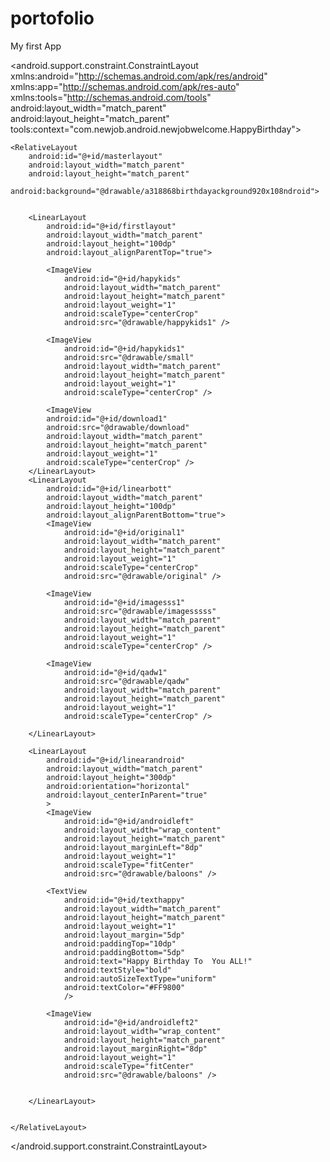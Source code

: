 # portofolio
My first App
<?xml version="1.0" encoding="utf-8"?>
<android.support.constraint.ConstraintLayout xmlns:android="http://schemas.android.com/apk/res/android"
    xmlns:app="http://schemas.android.com/apk/res-auto"
    xmlns:tools="http://schemas.android.com/tools"
    android:layout_width="match_parent"
    android:layout_height="match_parent"
    tools:context="com.newjob.android.newjobwelcome.HappyBirthday">

    <RelativeLayout
        android:id="@+id/masterlayout"
        android:layout_width="match_parent"
        android:layout_height="match_parent"
        android:background="@drawable/a318868birthdayackground920x108ndroid">


        <LinearLayout
            android:id="@+id/firstlayout"
            android:layout_width="match_parent"
            android:layout_height="100dp"
            android:layout_alignParentTop="true">

            <ImageView
                android:id="@+id/hapykids"
                android:layout_width="match_parent"
                android:layout_height="match_parent"
                android:layout_weight="1"
                android:scaleType="centerCrop"
                android:src="@drawable/happykids1" />

            <ImageView
                android:id="@+id/hapykids1"
                android:src="@drawable/small"
                android:layout_width="match_parent"
                android:layout_height="match_parent"
                android:layout_weight="1"
                android:scaleType="centerCrop" />

            <ImageView
            android:id="@+id/download1"
            android:src="@drawable/download"
            android:layout_width="match_parent"
            android:layout_height="match_parent"
            android:layout_weight="1"
            android:scaleType="centerCrop" />
        </LinearLayout>
        <LinearLayout
            android:id="@+id/linearbott"
            android:layout_width="match_parent"
            android:layout_height="100dp"
            android:layout_alignParentBottom="true">
            <ImageView
                android:id="@+id/original1"
                android:layout_width="match_parent"
                android:layout_height="match_parent"
                android:layout_weight="1"
                android:scaleType="centerCrop"
                android:src="@drawable/original" />

            <ImageView
                android:id="@+id/imagesss1"
                android:src="@drawable/imagesssss"
                android:layout_width="match_parent"
                android:layout_height="match_parent"
                android:layout_weight="1"
                android:scaleType="centerCrop" />

            <ImageView
                android:id="@+id/qadw1"
                android:src="@drawable/qadw"
                android:layout_width="match_parent"
                android:layout_height="match_parent"
                android:layout_weight="1"
                android:scaleType="centerCrop" />

        </LinearLayout>

        <LinearLayout
            android:id="@+id/linearandroid"
            android:layout_width="match_parent"
            android:layout_height="300dp"
            android:orientation="horizontal"
            android:layout_centerInParent="true"
            >
            <ImageView
                android:id="@+id/androidleft"
                android:layout_width="wrap_content"
                android:layout_height="match_parent"
                android:layout_marginLeft="8dp"
                android:layout_weight="1"
                android:scaleType="fitCenter"
                android:src="@drawable/baloons" />

            <TextView
                android:id="@+id/texthappy"
                android:layout_width="match_parent"
                android:layout_height="match_parent"
                android:layout_weight="1"
                android:layout_margin="5dp"
                android:paddingTop="10dp"
                android:paddingBottom="5dp"
                android:text="Happy Birthday To  You ALL!"
                android:textStyle="bold"
                android:autoSizeTextType="uniform"
                android:textColor="#FF9800"
                />

            <ImageView
                android:id="@+id/androidleft2"
                android:layout_width="wrap_content"
                android:layout_height="match_parent"
                android:layout_marginRight="8dp"
                android:layout_weight="1"
                android:scaleType="fitCenter"
                android:src="@drawable/baloons" />


        </LinearLayout>


    </RelativeLayout>

</android.support.constraint.ConstraintLayout>
